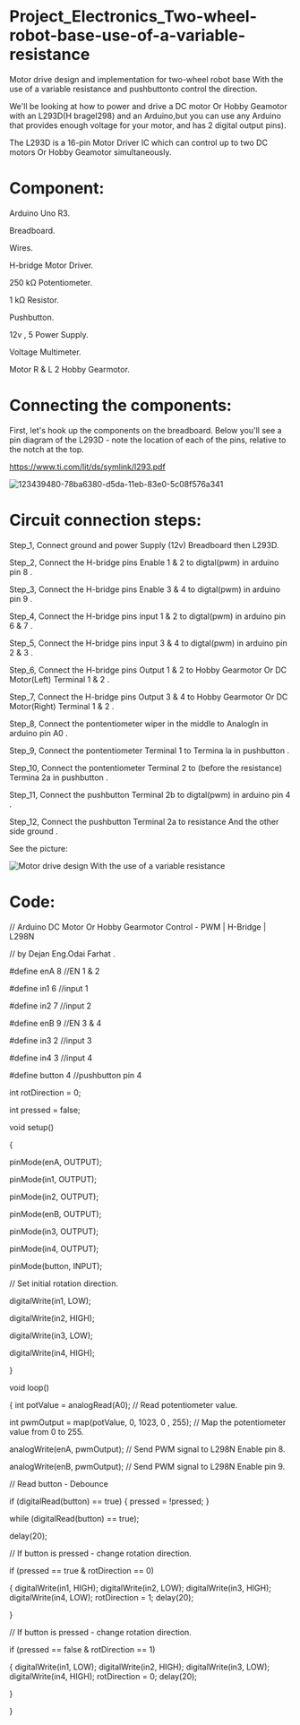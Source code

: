 # Project_Electronics_Two-wheel-robot-base-use-of-a-variable-resistance

Motor drive design and implementation for two-wheel robot base With the use of a variable resistance and pushbuttonto control the direction.

We'll be looking at how to power and drive a DC motor Or Hobby Geamotor with an L293D(H brageI298) and an Arduino,but you can use any Arduino that provides enough voltage for your motor, and has 2 digital output pins).

The L293D is a 16-pin Motor Driver IC which can control up to two DC motors Or Hobby Geamotor simultaneously.

# Component:
 Arduino Uno R3.
 
 Breadboard.
 
 Wires.
 
 H-bridge Motor Driver.
 
 250 kΩ Potentiometer.
 
 1 kΩ Resistor.
 
 Pushbutton.
 
 12v , 5 Power Supply.
 
 Voltage Multimeter.
 
 Motor R & L 2	Hobby Gearmotor.
 
 #  Connecting the components:
 
 First, let's hook up the components on the breadboard. Below you'll see a pin diagram of the L293D - note the location of each of the pins, relative to the notch at the top.
 
 https://www.ti.com/lit/ds/symlink/l293.pdf
 
 ![123439480-78ba6380-d5da-11eb-83e0-5c08f576a341](https://user-images.githubusercontent.com/56201060/123637340-924feb00-d826-11eb-852c-100334ccaf59.png)


#  Circuit connection steps:

Step_1, Connect ground and power Supply (12v) Breadboard then L293D.

Step_2, Connect the H-bridge pins Enable 1 & 2 to digtal(pwm) in arduino pin 8 .

Step_3, Connect the H-bridge pins Enable 3 & 4 to digtal(pwm) in arduino pin 9 .

Step_4, Connect the H-bridge pins input 1 & 2 to digtal(pwm) in arduino pin 6 & 7 .

Step_5, Connect the H-bridge pins input 3 & 4 to digtal(pwm) in arduino pin 2 & 3 .

Step_6, Connect the H-bridge pins Output 1 & 2 to Hobby Gearmotor Or DC Motor(Left) Terminal 1 & 2 .

Step_7, Connect the H-bridge pins Output 3 & 4 to Hobby Gearmotor Or DC Motor(Right) Terminal 1 & 2 .

Step_8, Connect the pontentiometer wiper in the middle to AnalogIn in arduino pin A0 .

Step_9, Connect the pontentiometer Terminal 1 to  Termina la in pushbutton .

Step_10, Connect the pontentiometer Terminal 2 to  (before the resistance) Termina 2a in pushbutton .

Step_11, Connect the pushbutton Terminal 2b to  digtal(pwm) in arduino pin 4 .

Step_12, Connect the pushbutton Terminal 2a to  resistance And the other side ground .

See the picture:

![Motor drive design With the use of a variable resistance](https://user-images.githubusercontent.com/56201060/123640484-e3151300-d829-11eb-858d-683b6be6bdda.png)


#  Code:

// Arduino DC Motor Or Hobby Gearmotor Control - PWM | H-Bridge | L298N

 //   by Dejan Eng.Odai Farhat .

#define enA 8     //EN 1 & 2 

#define in1 6     //input 1

#define in2 7     //input 2

#define enB 9     //EN 3 & 4 

#define in3 2     //input 3

#define in4 3     //input 4

#define button 4  //pushbutton  pin 4

int rotDirection = 0;

int pressed = false;

void setup() 

{

  pinMode(enA, OUTPUT);
  
  pinMode(in1, OUTPUT);
  
  pinMode(in2, OUTPUT);
  
  pinMode(enB, OUTPUT);
  
  pinMode(in3, OUTPUT);
  
  pinMode(in4, OUTPUT);
  
  pinMode(button, INPUT);
  
  // Set initial rotation direction.
  
  digitalWrite(in1, LOW);
  
  digitalWrite(in2, HIGH);
  
  digitalWrite(in3, LOW);
  
  digitalWrite(in4, HIGH);
  
}

void loop()

{
  int potValue = analogRead(A0); // Read potentiometer value.
  
  int pwmOutput = map(potValue, 0, 1023, 0 , 255); // Map the potentiometer value from 0 to 255.
  
  analogWrite(enA, pwmOutput);  // Send PWM signal to L298N Enable pin 8.
  
  analogWrite(enB, pwmOutput);  // Send PWM signal to L298N Enable pin 9.
  
  // Read button - Debounce
  
  if (digitalRead(button) == true) {
    pressed = !pressed;
  }
  
  while (digitalRead(button) == true);
  
  delay(20);
  
  // If button is pressed - change rotation direction.
  
  if (pressed == true  & rotDirection == 0)
  
  {
    digitalWrite(in1, HIGH);
    digitalWrite(in2, LOW);
    digitalWrite(in3, HIGH);
    digitalWrite(in4, LOW);
    rotDirection = 1;
    delay(20);
    
  }
  
   // If button is pressed - change rotation direction.
  
  if (pressed == false & rotDirection == 1)
  
  {
    digitalWrite(in1, LOW);
    digitalWrite(in2, HIGH);
    digitalWrite(in3, LOW);
    digitalWrite(in4, HIGH);
    rotDirection = 0;
    delay(20);
    
  }
  
}
